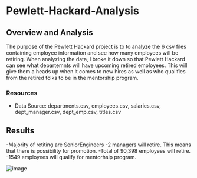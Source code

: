 # Pewlett-Hackard-Analysis

## Overview and Analysis
The purpose  of the Pewlett Hackard project is to to analyze the 6 csv files containing employee information and see how many employees will be retiring. When analyzing the data, I broke it down so that Pewlett Hackard can see what departemnts will have upcoming retired employees. This will give them a heads up when it comes to new hires as well as who qualifies from the retired folks to be in the mentorship program.

### Resources
- Data Source: departments.csv, employees.csv, salaries.csv, dept_manager.csv, dept_emp.csv, titles.csv

## Results
-Majority of retiting are SeniorEngineers
-2 managers will retire. This means that there is possibility for promotion.
-Total of 90,398 employees will retire.
-1549 employees will qualify for mentorhsip program.

![image](https://user-images.githubusercontent.com/98666281/164949515-878603b7-2105-4349-9cd0-60a454c300ed.png)
